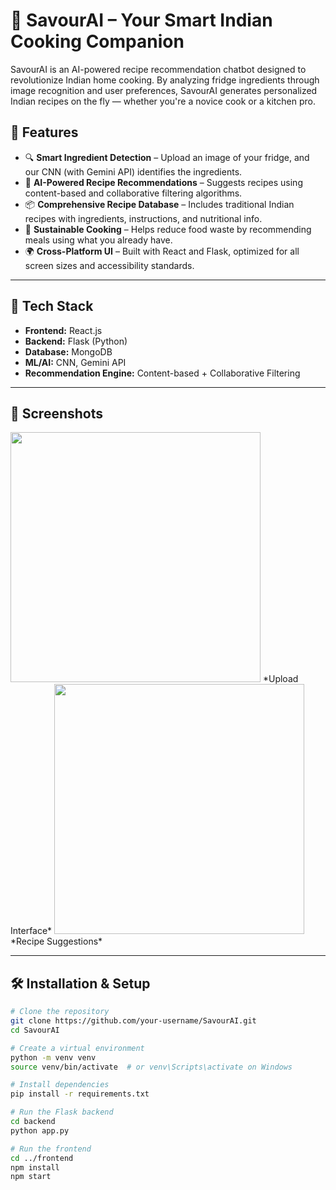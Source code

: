 # 🍛 SavourAI – Your Smart Indian Cooking Companion

SavourAI is an AI-powered recipe recommendation chatbot designed to revolutionize Indian home cooking. By analyzing fridge ingredients through image recognition and user preferences, SavourAI generates personalized Indian recipes on the fly — whether you're a novice cook or a kitchen pro.

## 🚀 Features

- 🔍 **Smart Ingredient Detection** – Upload an image of your fridge, and our CNN (with Gemini API) identifies the ingredients.
- 🧠 **AI-Powered Recipe Recommendations** – Suggests recipes using content-based and collaborative filtering algorithms.
- 📦 **Comprehensive Recipe Database** – Includes traditional Indian recipes with ingredients, instructions, and nutritional info.
- 🌱 **Sustainable Cooking** – Helps reduce food waste by recommending meals using what you already have.
- 🌍 **Cross-Platform UI** – Built with React and Flask, optimized for all screen sizes and accessibility standards.

---

## 🧩 Tech Stack

- **Frontend:** React.js  
- **Backend:** Flask (Python)  
- **Database:** MongoDB  
- **ML/AI:** CNN, Gemini API  
- **Recommendation Engine:** Content-based + Collaborative Filtering

---

## 📸 Screenshots

<img src="screenshots/upload.png" width="400" />  
*Upload Interface*

<img src="screenshots/results.png" width="400" />  
*Recipe Suggestions*

---

## 🛠️ Installation & Setup

```bash
# Clone the repository
git clone https://github.com/your-username/SavourAI.git
cd SavourAI

# Create a virtual environment
python -m venv venv
source venv/bin/activate  # or venv\Scripts\activate on Windows

# Install dependencies
pip install -r requirements.txt

# Run the Flask backend
cd backend
python app.py

# Run the frontend
cd ../frontend
npm install
npm start
